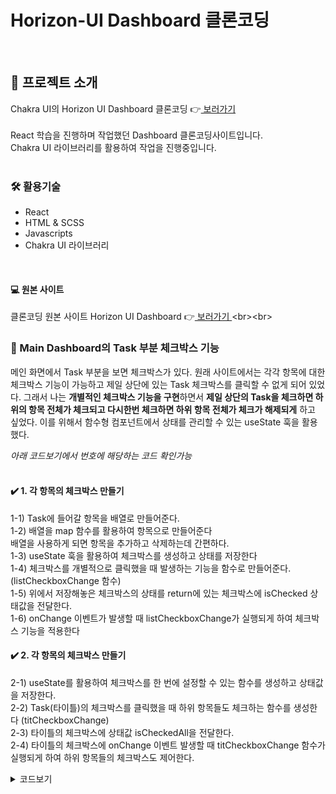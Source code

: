 # Horizon-UI Dashboard 클론코딩
<br>

## 🙌 프로젝트 소개
Chakra UI의 Horizon UI Dashboard 클론코딩 👉[  보러가기 ](https://hyeeons.github.io/react_clone_dashboard-hori/) <br><br>
React 학습을 진행하며 작업했던 Dashboard 클론코딩사이트입니다. <br>
Chakra UI 라이브러리를 활용하여 작업을 진행중입니다.
<br><br>

### 🛠 활용기술
- React
- HTML & SCSS
- Javascripts
- Chakra UI 라이브러리
<br>

#### 💻 원본 사이트 

클론코딩 원본 사이트 Horizon UI Dashboard 👉[  보러가기 ](https://hyeeons.github.io/react_clone_dashboard-hori/](https://horizon-ui.com/horizon-ui-chakra/?ref=readme-horizon#/admin/default)https://horizon-ui.com/horizon-ui-chakra/?ref=readme-horizon#/admin/default) 
<br><br>

### 📌 Main Dashboard의 Task 부분 체크박스 기능
메인 화면에서 Task 부분을 보면 체크박스가 있다. 원래 사이트에서는 각각 항목에 대한 체크박스 기능이 가능하고 제일 상단에 있는 Task 체크박스를 클릭할 수 없게 되어 있었다. 그래서 나는 **개별적인 체크박스 기능을 구현**하면서 **제일 상단의 Task을 체크하면 하위의 항목 전체가 체크되고 다시한번 체크하면 하위 항목 전체가 체크가 해제되게** 하고 싶었다. 이를 위해서 함수형 컴포넌트에서 상태를 관리할 수 있는 useState 훅을  활용했다.

 *아래 코드보기에서 번호에 해당하는 코드 확인가능* <br><br>


#### ✔️ 1. 각 항목의 체크박스 만들기 <br>

1-1) Task에 들어갈 항목을 배열로 만들어준다. <br>
1-2) 배열을 map 함수를 활용하여 항목으로 만들어준다 <br>
    배열을 사용하게 되면 항목을 추가하고 삭제하는데 간편하다. <br>
1-3) useState 훅을 활용하여 체크박스를 생성하고 상태를 저장한다 <br>
1-4) 체크박스를 개별적으로 클릭했을 때 발생하는 기능을 함수로 만들어준다. (listCheckboxChange 함수) <br>
1-5) 위에서 저장해놓은 체크박스의 상태를 return에 있는 체크박스에 isChecked 상태값을 전달한다.<br>
1-6) onChange 이벤트가 발생할 때 listCheckboxChange가 실행되게 하여 체크박스 기능을 적용한다 <br>


#### ✔️ 2. 각 항목의 체크박스 만들기 <br>

2-1) useState를 활용하여 체크박스를 한 번에 설정할 수 있는 함수를 생성하고 상태값을 저장한다. <br>
2-2) Task(타이틀)의 체크박스를 클릭했을 때 하위 항목들도 체크하는 함수를 생성한다 (titCheckboxChange) <br>
2-3) 타이틀의 체크박스에 상태값 isCheckedAll을 전달한다. <br>
2-4) 타이틀의 체크박스에 onChange 이벤트 발생할 때 titCheckboxChange 함수가 실행되게 하여 하위 항목들의 체크박스도 제어한다. <br>

<details><summary> 코드보기
</summary>

```
import { Box, Card, Checkbox, Text } from "@chakra-ui/react";
import { PiDotsSixVerticalBold } from "react-icons/pi";
import { HiOutlineDotsHorizontal } from "react-icons/hi";
import { useState } from "react";

const Task = () => {
  const taskArr = [
    "Landing Page Design",
    "Dashboard Builder",
    "Mobile App Design",
    "Illustrations",
    "Promotional LP",
  ]; //1-1) Task 항목을 배열로 만들어준다.

  const [isCheckedAll, setIsCheckedAll] = useState(false);
    // 2-1) useState를 활용하여 전체 체크박스를 한 번에 설정할 수 있는 상태값을 저장한다.
    // isCheckedAll은 체크박스의 상태를 저장하고 setIsCheckedAll는 전체 체크박스 상태를 변경해주는 함수이다. 

  const [checkboxStates, setCheckboxStates] = useState(
    new Array(taskArr.length).fill(false)
  ); // 1-3) 항목에 들어갈 체크박스를 배열의 길이만큼 생성하고 기본값은 해제되어 있도록 만들어준다.
    // 여기서 checkboxStates는 체크박스의 상태를 저장하고 setCheckboxStates는 체크박스의 상태를 변경해주는 함수이다.

  const titCheckboxChange = () => {
    setIsCheckedAll(!isCheckedAll);
    setCheckboxStates(new Array(taskArr.length).fill(!isCheckedAll));
  }; // 2-2) Task 타이틀을 클릭했을 때 하위 항목들도 함께 체크될 수 있도록 함수를 만들어준다.

  const listCheckboxChange = (index) => {
    const newCheckboxStates = [...checkboxStates];
    newCheckboxStates[index] = !newCheckboxStates[index];
    setCheckboxStates(newCheckboxStates);
    // 1-4) 체크박스를 했을 때 해당 index값을 전달받고 이 순서에 해당하는 체크박스는 부정연산자를 활용하여 반대로 만들어주는 함수를 생성한다.
    // 예를들어 체크되어있다면 -> 해제 / 해제되어있다면 -> 체크
    setIsCheckedAll(newCheckboxStates.every((state) => state));
  };  

  return (
    <Card p={"20px"}>
      <Box
        marginBottom={"30px"}
        display={"flex"}
        alignItems={"center"}
        justifyContent={"space-between"}
      >
        <Checkbox
          marginRight={"20px"}
          isChecked={isCheckedAll}
          onChange={titCheckboxChange}
        />
        // 2-3) 제목이 되는 부분의 체크박스에 정보를 전달한다. (isChecked={isCheckedAll)
            2-4) onChange 이벤트가 발생했을 때 titCheckboxChange 함수를 실행하도록 한다.

        <Text fontSize={"20px"} fontWeight={700}>
          Tasks
        </Text>
        <HiOutlineDotsHorizontal
          fontSize={"20px"}
          style={{ marginInlineStart: "auto" }}
        />
      </Box>
      
      {taskArr.map((item, index) => ( 
        <Box
          key={index}
          display={"flex"}
          alignItems={"center"}
          marginBottom={"20px"}
        >
          <Checkbox
            marginRight={"20px"}
            isChecked={checkboxStates[index]}
            onChange={() => listCheckboxChange(index)}
          />
            //1-5) isChecked 상태값으로 useState에 저장해놓은 체크박스 상태를 전달한다.
            //1-6) onChange 이벤트가 발생할 때 listCheckboxChange 함수가 실행되도록 한다.

          <Text fontWeight={700}>{item}</Text>
          <PiDotsSixVerticalBold
            fontSize={"20px"}
            style={{ marginInlineStart: "auto" }}
          />
        </Box>
      ))}
      //1-2) 배열을 map 함수를 이용해서 만들어준다.
      
    </Card>
  );
};

export default Task;
```
</details>
